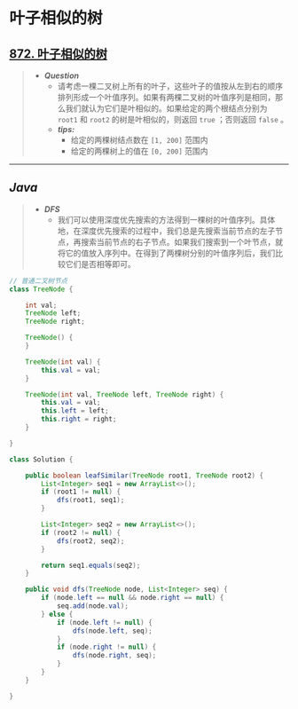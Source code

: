 # 叶子相似的树

## [872. 叶子相似的树](https://leetcode.cn/problems/leaf-similar-trees/)

> - ***Question***
>   - 请考虑一棵二叉树上所有的叶子，这些叶子的值按从左到右的顺序排列形成一个叶值序列。如果有两棵二叉树的叶值序列是相同，那么我们就认为它们是叶相似的。如果给定的两个根结点分别为 `root1` 和 `root2` 的树是叶相似的，则返回 `true` ；否则返回 `false` 。
>   - ***tips:***
>     - 给定的两棵树结点数在 `[1, 200]` 范围内
>     - 给定的两棵树上的值在 `[0, 200]` 范围内

---

## *Java*

> - ***DFS***
>   - 我们可以使用深度优先搜索的方法得到一棵树的叶值序列。具体地，在深度优先搜索的过程中，我们总是先搜索当前节点的左子节点，再搜索当前节点的右子节点。如果我们搜索到一个叶节点，就将它的值放入序列中。在得到了两棵树分别的叶值序列后，我们比较它们是否相等即可。

```java
// 普通二叉树节点
class TreeNode {

    int val;
    TreeNode left;
    TreeNode right;

    TreeNode() {
    }

    TreeNode(int val) {
        this.val = val;
    }

    TreeNode(int val, TreeNode left, TreeNode right) {
        this.val = val;
        this.left = left;
        this.right = right;
    }

}

class Solution {

    public boolean leafSimilar(TreeNode root1, TreeNode root2) {
        List<Integer> seq1 = new ArrayList<>();
        if (root1 != null) {
            dfs(root1, seq1);
        }

        List<Integer> seq2 = new ArrayList<>();
        if (root2 != null) {
            dfs(root2, seq2);
        }

        return seq1.equals(seq2);
    }

    public void dfs(TreeNode node, List<Integer> seq) {
        if (node.left == null && node.right == null) {
            seq.add(node.val);
        } else {
            if (node.left != null) {
                dfs(node.left, seq);
            }
            if (node.right != null) {
                dfs(node.right, seq);
            }
        }
    }

}
```
